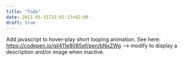 ```yaml
---
title: "Todo"
date: 2021-05-31T15:01:13+02:00
draft: true
---
```


Add javascript to  hover-play short looping animation. See here: https://codepen.io/gil411e8085ef/pen/bNxZWg
--> modify to display a description and/or image when inactive.

